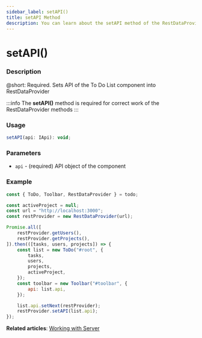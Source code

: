 ```yaml
---
sidebar_label: setAPI()
title: setAPI Method
description: You can learn about the setAPI method of the RestDataProvider in the documentation of the DHTMLX JavaScript To Do List library. Browse developer guides and API reference, try out code examples and live demos, and download a free 30-day evaluation version of DHTMLX To Do List.
---
```


# setAPI()

### Description

@short: Required. Sets API of the To Do List component into RestDataProvider

:::info
The **setAPI()** method is required for correct work of the RestDataProvider methods
:::

### Usage

~~~js
setAPI(api: IApi): void;
~~~

### Parameters

- `api` - (required) API object of the component

### Example

~~~js {5,11,22}
const { ToDo, Toolbar, RestDataProvider } = todo;

const activeProject = null;
const url = "http://localhost:3000";
const restProvider = new RestDataProvider(url);

Promise.all([
    restProvider.getUsers(),
    restProvider.getProjects(),
]).then(([tasks, users, projects]) => {
    const list = new ToDo("#root", {
        tasks,
        users,
        projects,
        activeProject,
    });
    const toolbar = new Toolbar("#toolbar", {
        api: list.api,
    });

    list.api.setNext(restProvider);
    restProvider.setAPI(list.api);
});
~~~

**Related articles**: [Working with Server](guides/working_with_server.md)